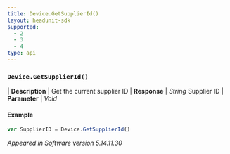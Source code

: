 ```yaml
---
title: Device.GetSupplierId()
layout: headunit-sdk
supported:
  - 2
  - 3
  - 4
type: api
---
```


### `Device.GetSupplierId()`

| **Description** | Get the current supplier ID
| **Response** | *String* Supplier ID
| **Parameter**   | *Void*

#### Example

```javascript
var SupplierID = Device.GetSupplierId()
```

*Appeared in Software version 5.14.11.30*